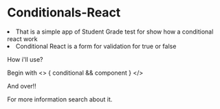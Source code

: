 # Conditionals-React

<li>That is  a simple app of Student Grade test for show how a conditional react work</li>
<li>Conditional React is a form for validation for true or false</li>

How i'll use?

Begin with 
<>
{
conditional &&
component
}
</>

And over!!

For more information search about it.
